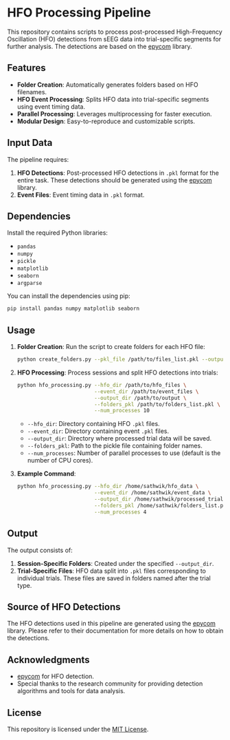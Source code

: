 # HFO Processing Pipeline

This repository contains scripts to process post-processed High-Frequency Oscillation (HFO) detections from sEEG data into trial-specific segments for further analysis. The detections are based on the [epycom](https://github.com/ICRC-BME/epycom/) library.

## Features

- **Folder Creation**: Automatically generates folders based on HFO filenames.
- **HFO Event Processing**: Splits HFO data into trial-specific segments using event timing data.
- **Parallel Processing**: Leverages multiprocessing for faster execution.
- **Modular Design**: Easy-to-reproduce and customizable scripts.

## Input Data

The pipeline requires:
1. **HFO Detections**: Post-processed HFO detections in `.pkl` format for the entire task. These detections should be generated using the [epycom](https://github.com/ICRC-BME/epycom/) library.
2. **Event Files**: Event timing data in `.pkl` format.

## Dependencies

Install the required Python libraries:
- `pandas`
- `numpy`
- `pickle`
- `matplotlib`
- `seaborn`
- `argparse`

You can install the dependencies using pip:
```bash
pip install pandas numpy matplotlib seaborn
```

## Usage

1. **Folder Creation**:
   Run the script to create folders for each HFO file:
   ```bash
   python create_folders.py --pkl_file /path/to/files_list.pkl --output_dir /path/to/output/folder
   ```

2. **HFO Processing**:
   Process sessions and split HFO detections into trials:
   ```bash
   python hfo_processing.py --hfo_dir /path/to/hfo_files \
                            --event_dir /path/to/event_files \
                            --output_dir /path/to/output \
                            --folders_pkl /path/to/folders_list.pkl \
                            --num_processes 10
   ```

   - `--hfo_dir`: Directory containing HFO `.pkl` files.
   - `--event_dir`: Directory containing event `.pkl` files.
   - `--output_dir`: Directory where processed trial data will be saved.
   - `--folders_pkl`: Path to the pickle file containing folder names.
   - `--num_processes`: Number of parallel processes to use (default is the number of CPU cores).

3. **Example Command**:
   ```bash
   python hfo_processing.py --hfo_dir /home/sathwik/hfo_data \
                            --event_dir /home/sathwik/event_data \
                            --output_dir /home/sathwik/processed_trials \
                            --folders_pkl /home/sathwik/folders_list.pkl \
                            --num_processes 4
   ```

## Output

The output consists of:
1. **Session-Specific Folders**: Created under the specified `--output_dir`.
2. **Trial-Specific Files**: HFO data split into `.pkl` files corresponding to individual trials. These files are saved in folders named after the trial type.

## Source of HFO Detections

The HFO detections used in this pipeline are generated using the [epycom](https://github.com/ICRC-BME/epycom/) library. Please refer to their documentation for more details on how to obtain the detections.

## Acknowledgments

- [epycom](https://github.com/ICRC-BME/epycom) for HFO detection.
- Special thanks to the research community for providing detection algorithms and tools for data analysis.

## License

This repository is licensed under the [MIT License](LICENSE).
